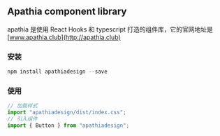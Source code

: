 ## Apathia component library

apathia 是使用 React Hooks 和 typescript 打造的组件库，它的官网地址是
[www.apathia.club](http://apathia.club)

### 安装

```javascript
npm install apathiadesign --save
```

### 使用

```javascript
// 加载样式
import "apathiadesign/dist/index.css";
// 引入组件
import { Button } from "apathiadesign";
```
